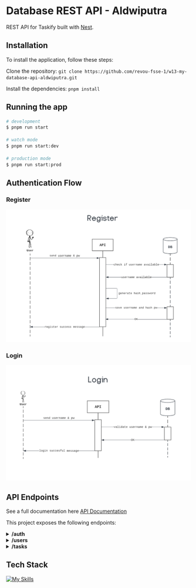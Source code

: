 # Database REST API - Aldwiputra

REST API for Taskify built with [Nest](https://github.com/nestjs/nest).

## Installation

To install the application, follow these steps:

Clone the repository: `git clone https://github.com/revou-fsse-1/w13-my-database-api-aldwiputra.git`

Install the dependencies: `pnpm install`

## Running the app

```bash
# development
$ pnpm run start

# watch mode
$ pnpm run start:dev

# production mode
$ pnpm run start:prod
```

## Authentication Flow

### Register

![Register-Sequence-Diagram](/public/assets/register-sequence.png)

### Login

![Login-Sequence-Diagram](/public/assets/login-sequence.png)

## API Endpoints

See a full documentation here [API Documentation](https://documenter.getpostman.com/view/13853356/2s93RTQsZz)

This project exposes the following endpoints:

<details>
  <summary><strong>/auth</strong></code></summary>

### POST /auth/register

Register a new user.

Request Body:

- `username` (string, required) - The username of the user.
- `password` (string, required) - The password of the user.

---

### POST /auth/login

Login a new user.

Request Body:

- `username` (string, required) - The username of the user.
- `password` (string, required) - The password of the user.

---

</details>

<details>
  <summary><strong>/users</strong></code></summary>

### GET /users/me

Get currently logged in user.

---

### GET /users/ _(Ignore this unimportant endpoint :()_

Greet unauthenticated user.

---

</details>

<details>
  <summary><strong>/tasks</strong></code></summary>

### GET /tasks `OR` /tasks?q=play

Returns a list of all tasks.

Query:

- `q` (string, optional) - The query string to filter the result.

---

### GET /tasks/:id

Returns the details of a specific task.

Parameters:

- `id` (string, required) - The ID of the task to retrieve.

---

### POST /tasks

Creates a new task.

Request Body:

- `title` (string, required) - The name of the user.
- `done` (boolean, required) - Is the task has been done or not.
- `userId` (number, required) - User id of the task's owner.

---

### PUT /tasks/:id

Updates the details of a specific task.

Parameters:

- `id` (string, required) - The ID of the user to update.

Request Body:

- `title` (string, required) - The name of the user.
- `done` (boolean, required) - Is the task has been done or not.

---

### PATCH /tasks/:id

Updates the details of a specific task.

Parameters:

- `id` (string, required) - The ID of the user to update.

Request Body:

- `done` (boolean, required) - Is the task has been done or not.

---

### DELETE /tasks/:id

Deletes a specific task.

parameters:

- `id` (string, required) - the id of the user to delete.

---

</details>

## Tech Stack

[![My Skills](https://skillicons.dev/icons?i=ts,nestjs,prisma,express,postman,vscode)](https://skillicons.dev)
